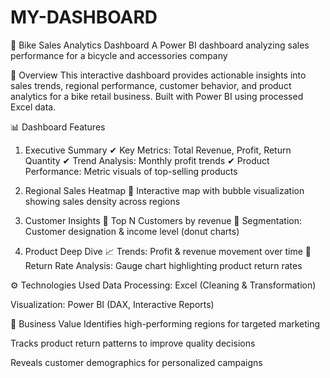 # MY-DASHBOARD
🚴 Bike Sales Analytics Dashboard
A Power BI dashboard analyzing sales performance for a bicycle and accessories company

📌 Overview
This interactive dashboard provides actionable insights into sales trends, regional performance, customer behavior, and product analytics for a bike retail business. Built with Power BI using processed Excel data.

📊 Dashboard Features
1. Executive Summary
✔ Key Metrics: Total Revenue, Profit, Return Quantity
✔ Trend Analysis: Monthly profit trends
✔ Product Performance: Metric visuals of top-selling products

2. Regional Sales Heatmap
📍 Interactive map with bubble visualization showing sales density across regions

3. Customer Insights
👥 Top N Customers by revenue
🎯 Segmentation: Customer designation & income level (donut charts)

4. Product Deep Dive
📈 Trends: Profit & revenue movement over time
🔄 Return Rate Analysis: Gauge chart highlighting product return rates

⚙️ Technologies Used
Data Processing: Excel (Cleaning & Transformation)

Visualization: Power BI (DAX, Interactive Reports)

🎯 Business Value
Identifies high-performing regions for targeted marketing

Tracks product return patterns to improve quality decisions

Reveals customer demographics for personalized campaigns

